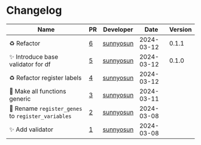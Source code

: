 # Changelog

<!-- prettier-ignore -->
Name | PR | Developer | Date | Version
--- | --- | --- | --- | ---
♻️ Refactor | [6](https://github.com/laminlabs/lamin-validator/pull/6) | [sunnyosun](https://github.com/sunnyosun) | 2024-03-12 | 0.1.1
✨ Introduce base validator for df | [5](https://github.com/laminlabs/lamin-validator/pull/5) | [sunnyosun](https://github.com/sunnyosun) | 2024-03-12 | 0.1.0
♻️ Refactor register labels | [4](https://github.com/laminlabs/lamin-validator/pull/4) | [sunnyosun](https://github.com/sunnyosun) | 2024-03-12 |
🎨 Make all functions generic | [3](https://github.com/laminlabs/lamin-validator/pull/3) | [sunnyosun](https://github.com/sunnyosun) | 2024-03-11 |
🚚 Rename `register_genes` to `register_variables` | [2](https://github.com/laminlabs/lamin-validator/pull/2) | [sunnyosun](https://github.com/sunnyosun) | 2024-03-08 |
✨ Add validator | [1](https://github.com/laminlabs/lamin-validator/pull/1) | [sunnyosun](https://github.com/sunnyosun) | 2024-03-08 |
